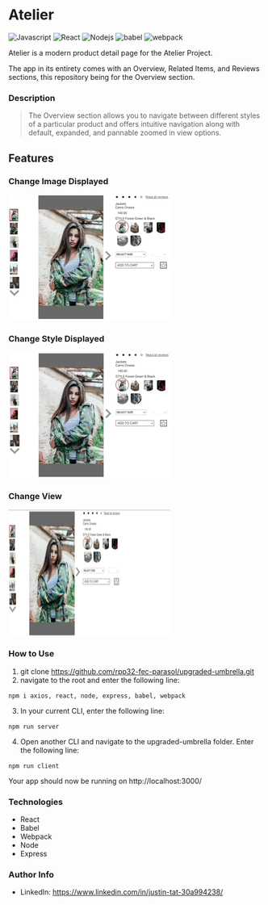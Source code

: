 # Atelier

<p>
<img alt="Javascript" src="https://img.shields.io/badge/JavaScript-323330?style=for-the-badge&logo=javascript&logoColor=F7DF1E" />
<img alt="React" src="https://img.shields.io/badge/React-20232A?style=for-the-badge&logo=react&logoColor=61DAFB" />
<img alt="Nodejs" src="https://img.shields.io/badge/Node.js-339933?style=for-the-badge&logo=nodedotjs&logoColor=white" />
<img alt="babel" src="https://img.shields.io/badge/babel-007FFF?style=for-the-badge&logo=babel&logoColor=white" />
<img alt="webpack" src="https://img.shields.io/badge/webpack-A07FFF?style=for-the-badge&logo=webpack&logoColor=white" />

<p/>
Atelier is a modern product detail page for the Atelier Project. 

The app in its entirety comes with an Overview, Related Items, and Reviews sections, this repository being for the Overview section. 

### Description 
>The Overview section allows you to navigate between different styles of a particular product and offers intuitive navigation along with default, expanded, and pannable zoomed in view options.

## Features

### Change Image Displayed
<img src="./readMeGIFs/pictureChange.gif" width="320" height="250"/> 

### Change Style Displayed
<img src="./readMeGIFs/productInfo.gif" width="320" height="250"/>

### Change View 
<img src="./readMeGIFs/imageChange.gif" width="320" height="250"/>

### How to Use
  1. git clone https://github.com/rpp32-fec-parasol/upgraded-umbrella.git
  2. navigate to the root and enter the following line:
    
    npm i axios, react, node, express, babel, webpack
  3. In your current CLI, enter the following line:

    npm run server
  4. Open another CLI and navigate to the upgraded-umbrella folder. Enter the following line: 

    npm run client

Your app should now be running on http://localhost:3000/

### Technologies
- React
- Babel
- Webpack
- Node
- Express

### Author Info
- LinkedIn:  https://www.linkedin.com/in/justin-tat-30a994238/

